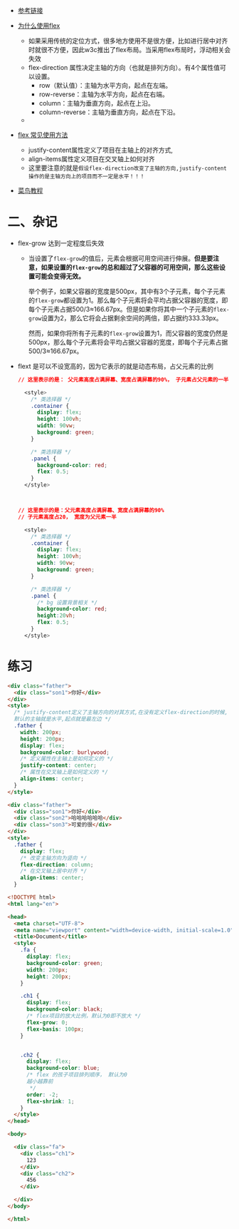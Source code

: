 - [参考链接](https://blog.csdn.net/qq_41809113/article/details/121869338?ops_request_misc=%257B%2522request%255Fid%2522%253A%2522168559785816782427418711%2522%252C%2522scm%2522%253A%252220140713.130102334..%2522%257D&request_id=168559785816782427418711&biz_id=0&utm_medium=distribute.pc_search_result.none-task-blog-2~all~sobaiduend~default-1-121869338-null-null.142^v88^control_2,239^v2^insert_chatgpt&utm_term=flex%E3%80%81&spm=1018.2226.3001.4187)
- [为什么使用flex](https://juejin.cn/post/7063823914136256543)
  - 如果采用传统的定位方式，很多地方使用不是很方便，比如进行居中对齐时就很不方便，因此w3c推出了flex布局。当采用flex布局时，浮动相关会失效
  - flex-direction 属性决定主轴的方向（也就是排列方向）。有4个属性值可以设置。
    - row（默认值）：主轴为水平方向，起点在左端。
    - row-reverse：主轴为水平方向，起点在右端。
    - column：主轴为垂直方向，起点在上沿。
    - column-reverse：主轴为垂直方向，起点在下沿。
  - 

- [flex 常见使用方法](https://juejin.cn/post/7010701578638196750)
  - justify-content属性定义了项目在主轴上的对齐方式,
  - align-items属性定义项目在交叉轴上如何对齐
  - 这里要注意的就是`假设flex-direction改变了主轴的方向,justify-content操作的是主轴方向上的项目而不一定是水平！！！`

- [菜鸟教程](https://www.runoob.com/w3cnote/flex-grammar.html)



# 二、杂记

- flex-grow 达到一定程度后失效

  - 当设置了`flex-grow`的值后，元素会根据可用空间进行伸展。**但是要注意，如果设置的`flex-grow`的总和超过了父容器的可用空间，那么这些设置可能会变得无效。**

    举个例子，如果父容器的宽度是500px，其中有3个子元素，每个子元素的`flex-grow`都设置为1。那么每个子元素将会平均占据父容器的宽度，即每个子元素占据500/3≈166.67px。但是如果你将其中一个子元素的`flex-grow`设置为2，那么它将会占据剩余空间的两倍，即占据约333.33px。

    然而，如果你将所有子元素的`flex-grow`设置为1，而父容器的宽度仍然是500px，那么每个子元素将会平均占据父容器的宽度，即每个子元素占据500/3≈166.67px。

- flext 是可以不设宽高的，因为它表示的就是动态布局，占父元素的比例

  ```css
  // 这里表示的是： 父元素高度占满屏幕、宽度占满屏幕的90%， 子元素占父元素的一半
  
    <style>
      /* 类选择器 */
      .container {
        display: flex;
        height: 100vh;
        width: 90vw;
        background: green;
      }
  
      /* 类选择器 */
      .panel {
        background-color: red;
        flex: 0.5;
      }
    </style>
  
  
  
  // 这里表示的是：父元素高度占满屏幕、宽度占满屏幕的90%
  // 子元素高度占20， 宽度为父元素一半
  
    <style>
      /* 类选择器 */
      .container {
        display: flex;
        height: 100vh;
        width: 90vw;
        background: green;
      }
  
      /* 类选择器 */
      .panel {
        /* bg 设置背景相关 */
        background-color: red;
        height:20vh;
        flex: 0.5;
      }
    </style>
  ```

  

# 练习

```html
<div class="father">
  <div class="son1">你好</div>
</div>
<style>
  /* justify-content定义了主轴方向的对其方式,在没有定义flex-direction的时候,
  默认的主轴就是水平,起点就是最左边 */
  .father {
    width: 200px;
    height: 200px;
    display: flex;
    background-color: burlywood;
    /* 定义属性在主轴上是如何定义的 */
    justify-content: center;
    /* 属性在交叉轴上是如何定义的 */
    align-items: center;
  }
</style>
```

```html
<div class="father">
  <div class="son1">你好</div>
  <div class="son2">哈哈哈哈哈哈</div>
  <div class="son3">可爱的很</div>
</div>
<style>
  .father {
    display: flex;
    /* 改变主轴方向为竖向 */
    flex-direction: column; 
    /* 在交叉轴上居中对齐 */
    align-items: center;
  }
```

```html
<!DOCTYPE html>
<html lang="en">

<head>
  <meta charset="UTF-8">
  <meta name="viewport" content="width=device-width, initial-scale=1.0">
  <title>Document</title>
  <style>
    .fa {
      display: flex;
      background-color: green;
      width: 200px;
      height: 200px;
    }

    .ch1 {
      display: flex;
      background-color: black;
      /* flex项目的放大比例，默认为0即不放大 */
      flex-grow: 0;
      flex-basis: 100px;
    }


    .ch2 {
      display: flex;
      background-color: blue;
      /* flex 的孩子项目排列顺序， 默认为0
      越小越靠前
       */
      order: -2;
      flex-shrink: 1;
    }
  </style>
</head>

<body>

  <div class="fa">
    <div class="ch1">
      123
    </div>
    <div class="ch2">
      456
    </div>

  </div>
</body>

</html>
```

